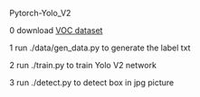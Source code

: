 Pytorch-Yolo_V2

0 download [VOC dataset](https://pjreddie.com/media/files/VOCtrainval_11-May-2012.tar)

1 run ./data/gen_data.py to generate the label txt

2 run ./train.py to train Yolo V2 network

3 run ./detect.py to detect box in jpg picture


